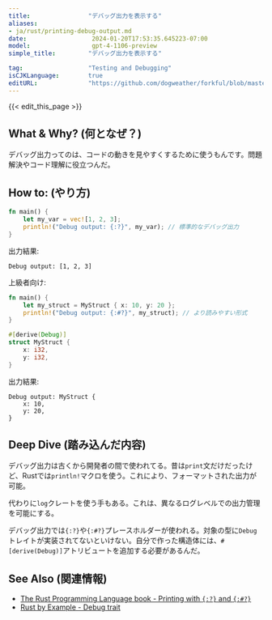 ```yaml
---
title:                "デバッグ出力を表示する"
aliases:
- ja/rust/printing-debug-output.md
date:                  2024-01-20T17:53:35.645223-07:00
model:                 gpt-4-1106-preview
simple_title:         "デバッグ出力を表示する"

tag:                  "Testing and Debugging"
isCJKLanguage:        true
editURL:              "https://github.com/dogweather/forkful/blob/master/content/ja/rust/printing-debug-output.md"
---
```


{{< edit_this_page >}}

## What & Why? (何となぜ？)
デバッグ出力ってのは、コードの動きを見やすくするために使うもんです。問題解決やコード理解に役立つんだ。

## How to: (やり方)
```Rust
fn main() {
    let my_var = vec![1, 2, 3];
    println!("Debug output: {:?}", my_var); // 標準的なデバッグ出力
}

```
出力結果:
```
Debug output: [1, 2, 3]
```

上級者向け:
```Rust
fn main() {
    let my_struct = MyStruct { x: 10, y: 20 };
    println!("Debug output: {:#?}", my_struct); // より読みやすい形式
}

#[derive(Debug)]
struct MyStruct {
    x: i32,
    y: i32,
}
```
出力結果:
```
Debug output: MyStruct {
    x: 10,
    y: 20,
}
```

## Deep Dive (踏み込んだ内容)
デバッグ出力は古くから開発者の間で使われてる。昔は`print`文だけだったけど、Rustでは`println!`マクロを使う。これにより、フォーマットされた出力が可能。

代わりに`log`クレートを使う手もある。これは、異なるログレベルでの出力管理を可能にする。

デバッグ出力では`{:?}`や`{:#?}`プレースホルダーが使われる。対象の型に`Debug`トレイトが実装されてないといけない。自分で作った構造体には、`#[derive(Debug)]`アトリビュートを追加する必要があるんだ。

## See Also (関連情報)
- [The Rust Programming Language book - Printing with `{:?}` and `{:#?}`](https://doc.rust-lang.org/book/ch05-02-example-structs.html#adding-useful-functionality-with-derived-traits)
- [Rust by Example - Debug trait](https://doc.rust-lang.org/rust-by-example/hello/print/print_debug.html)
